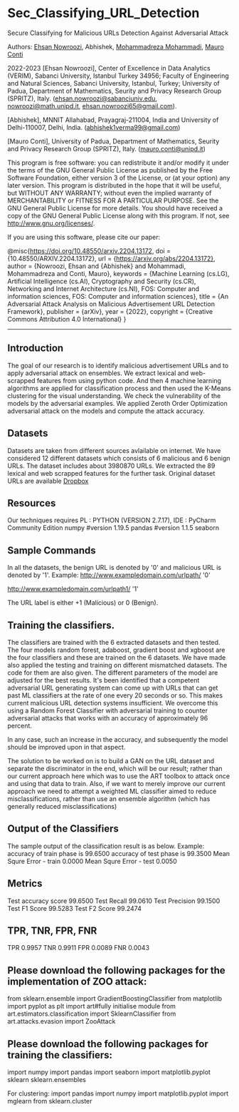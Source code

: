 # Sec_Classifying_URL_Detection
Secure Classifying for Malicious URLs Detection Against Adversarial Attack


Authors: [Ehsan Nowroozi](https://scholar.google.com/citations?user=C0bNkP8AAAAJ&hl=en), Abhishek, [Mohammadreza Mohammadi](https://scholar.google.com/citations?user=yGtuQv4AAAAJ&hl=en), [Mauro Conti](https://scholar.google.com/citations?user=0BcsOY8AAAAJ&hl=en)

2022-2023 
[Ehsan Nowroozi], Center of Excellence in Data Analytics (VERIM), Sabanci University, Istanbul
Turkey 34956; Faculty of Engineering and Natural Sciences, Sabanci University, Istanbul, Turkey; University of Padua, Department of Mathematics, Seurity and Privacy Research Group (SPRITZ), Italy. (ehsan.nowroozi@sabanciuniv.edu, nowroozi@math.unipd.it, ehsan.nowroozi65@gmail.com). 

[Abhishek], MNNIT Allahabad, Prayagraj-211004, India and University of Delhi-110007, Delhi, India. (abhishek1verma99@gmail.com)
         
[Mauro Conti], University of Padua, Department of Mathematics, Seurity and Privacy Research Group (SPRITZ), Italy. (mauro.conti@unipd.it)


This program is free software: you can redistribute it and/or modify it under the terms of the GNU General Public License as published by the Free Software Foundation, either version 3 of the License, or (at your option) any later version. This program is distributed in the hope that it will be useful, but WITHOUT ANY WARRANTY; without even the implied warranty of MERCHANTABILITY or FITNESS FOR A PARTICULAR PURPOSE. See the GNU General Public License for more details. You should have received a copy of the GNU General Public License along with this program. If not, see http://www.gnu.org/licenses/.

If you are using this software, please cite our paper:

@misc{https://doi.org/10.48550/arxiv.2204.13172,
  doi = {10.48550/ARXIV.2204.13172},
  url = {https://arxiv.org/abs/2204.13172}, 
  author = {Nowroozi, Ehsan and {Abhishek} and Mohammadi, Mohammadreza and Conti, Mauro},
  keywords = {Machine Learning (cs.LG), Artificial Intelligence (cs.AI), Cryptography and Security (cs.CR), Networking and Internet Architecture (cs.NI), FOS: Computer and information sciences, FOS: Computer and information sciences},
  title = {An Adversarial Attack Analysis on Malicious Advertisement URL Detection Framework},
  publisher = {arXiv},
  year = {2022},
  copyright = {Creative Commons Attribution 4.0 International}
}


****

Introduction
------------
The goal of our research is to identify malicious advertisement URLs and to apply adversarial attack on ensembles. We extract lexical and web-scrapped features from using python code. And then 4 machine learning algorithms are applied for classification process and then used the K-Means clustering for the visual understanding. We check the vulnerability of the models by the adversarial examples. We applied Zeroth Order Optimization adversarial attack on the models and compute the attack accuracy.


Datasets
--------
Datasets are taken from different sources avlailable on internet. We have considered 12 different datasets which consists of 6 malicious and 6 benign URLs. The dataset includes about 3980870 URLs. We extracted the 89 lexical and web scrapped features for the further task. Original dataset URLs are available [Dropbox](https://www.dropbox.com/s/r90hufaok1fgn6f/Original%20Datasets.zip?dl=0)

Resources
--------------
Our techniques requires PL   : PYTHON (VERSION 2.7.17), IDE  : PyCharm Community Edition
numpy #version 1.19.5
pandas #version 1.1.5
seaborn

Sample Commands 
---------------
In all the datasets, the benign URL is denoted by '0' and malicious URL is denoted by '1'. 
Example: 
http://www.exampledomain.com/urlpath/       '0'

http://www.exampledomain.com/urlpath1/      '1'

The URL label is either +1 (Malicious) or 0 (Benign).


Training the classifiers.
-------------------------
The classifiers are trained with the 6 extracted datasets and then tested. The four models random forest, adaboost, gradient boost and xgboost are the four classifiers and these are trained on the 6 datasets. We have made also applied the testing and training on different mismatched datasets. The code for them are also given. The different parameters of the model are adjusted for the best results.
It's been identified that a competent adversarial URL generating system can come up with URLs that can get past ML classifiers at the rate of one every 20 seconds or so. This makes current malicious URL detection systems insufficient.
We overcome this using a Random Forest Classifier with adversarial training to counter adversarial attacks that works with an accuracy of approximately 96 percent.

In any case, such an increase in the accuracy, and subsequently the model should be improved upon in that aspect.

The solution to be worked on is to build a GAN on the URL dataset and separate the discriminator in the end, which will be our result; rather than our current approach here which was to use the ART toolbox to attack once and using that data to train. Also, if we want to merely improve our current approach we need to attempt a weighted ML classifier aimed to reduce misclassifications, rather than use an ensemble algorithm (which has generally reduced misclassifications)


Output of the Classifiers
-------------------------
The sample output of the classification result is as below.
Example:
accuracy of train phase is 99.6500
accuracy of test phase is 99.3500
Mean Squre Error - train 0.0000
Mean Squre Error - test 0.0050

Metrics
-------------------------
Test accuracy score 99.6500
Test Recall 99.0610
Test Precision 99.1500
Test F1 Score 99.5283
Test F2 Score 99.2474

TPR, TNR, FPR, FNR
--------------------------
TPR 0.9957
TNR 0.9911
FPR 0.0089
FNR 0.0043


Please download the following packages for the implementation of ZOO attack:
-----------------------------------------------------------------------------
from sklearn.ensemble import GradientBoostingClassifier
from matplotlib import pyplot as plt
import art#fully initialise module
from art.estimators.classification import SklearnClassifier
from art.attacks.evasion import ZooAttack

Please download the following packages for training the classifiers:
------------------------------------------------------------------------------
import numpy
import pandas
import seaborn
import matplotlib.pyplot
sklearn
sklearn.ensembles

For clustering:
import pandas
import numpy 
import matplotlib.pyplot
import mglearn
from sklearn.cluster





